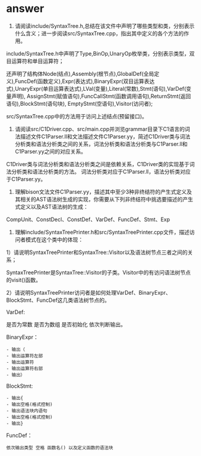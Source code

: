 # answer

1. 请阅读include/SyntaxTree.h,总结在该文件中声明了哪些类型和类，分别表示什么含义；进一步阅读src/SyntaxTree.cpp，指出其中定义的各个方法的作用。

include/SyntaxTree.h中声明了Type,BinOp,UnaryOp枚举类，分别表示类型，双目运算符和单目运算符；

还声明了结构体Node(结点),Assembly(根节点),GlobalDef(全局定义),FuncDef(函数定义),Expr(表达式),BinaryExpr(双目运算表达式),UnaryExpr(单目运算表达式),LVal(变量),Literal(常数),Stmt(语句),VarDef(变量声明), AssignStmt(赋值语句),FuncCallStmt(函数调用语句),ReturnStmt(返回语句),BlockStmt(语句块), EmptyStmt(空语句),Visitor(访问者);

src/SyntaxTree.cpp中的方法用于访问上述结点(预留接口)。

1. 请阅读src/C1Driver.cpp、src/main.cpp并浏览grammar目录下C1语言的词法描述文件C1Parser.ll和文法描述文件C1Parser.yy，简述C1Driver类与词法分析类和语法分析类之间的关系，词法分析类和语法分析类与C1Parser.ll和C1Parser.yy之间的对应关系。

C1Driver类与词法分析类和语法分析类之间是依赖关系，C1Driver类的实现基于词法分析类和语法分析类的方法。
词法分析类对应于C1Parser.ll，语法分析类对应于C1Parser.yy。

1. 理解bison文法文件C1Parser.yy，描述其中至少3种非终结符的产生式定义及其相关的AST语法树生成的实现，你需要从下列非终结符中挑选要描述的产生式定义以及AST语法树的生成：

CompUnit、ConstDecl、ConstDef、VarDef、FuncDef、Stmt、Exp



1. 理解include/SyntaxTreePrinter.h和src/SyntaxTreePrinter.cpp文件，描述访问者模式在这个类中的体现：

1）请说明SyntaxTreePrinter和SyntaxTree::Visitor以及语法树节点三者之间的关系；

SyntaxTreePrinter是SyntaxTree::Visitor的子类。Visitor中的有访问语法树节点的visit()函数。

2）请说明SyntaxTreePrinter访问者是如何处理VarDef、BinaryExpr、BlockStmt、FuncDef这几类语法树节点的。

VarDef:

是否为常数 是否为数组 是否初始化 依次判断输出。

BinaryExpr：

    - 输出（
    - 输出运算符左部
    - 输出运算符
    - 输出运算符右部
    - 输出）

BlockStmt:

    - 输出{
    - 输出空格(格式控制)
    - 输出语法块内语句
    - 输出空格(格式控制)
    - 输出}

FuncDef：

    依次输出类型 空格 函数名() 以及定义函数的语法块